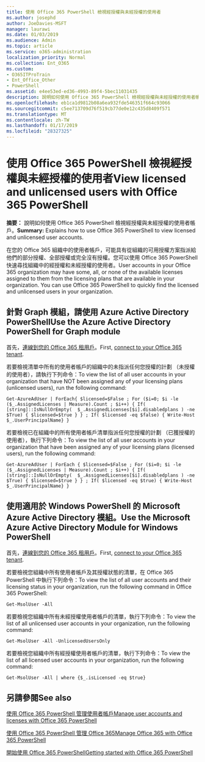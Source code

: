```yaml
---
title: 使用 Office 365 PowerShell 檢視經授權與未經授權的使用者
ms.author: josephd
author: JoeDavies-MSFT
manager: laurawi
ms.date: 01/03/2019
ms.audience: Admin
ms.topic: article
ms.service: o365-administration
localization_priority: Normal
ms.collection: Ent_O365
ms.custom:
- O365ITProTrain
- Ent_Office_Other
- PowerShell
ms.assetid: e4ee53ed-ed36-4993-89f4-5bec11031435
description: 說明如何使用 Office 365 PowerShell 檢視經授權與未經授權的使用者帳戶。
ms.openlocfilehash: eb1ca1d9812b08a6ea932fde546351f664c93066
ms.sourcegitcommit: c5ee713709d76f519cb77de0e12c435d8409f571
ms.translationtype: MT
ms.contentlocale: zh-TW
ms.lasthandoff: 01/17/2019
ms.locfileid: "28327325"
---
```

# <a name="view-licensed-and-unlicensed-users-with-office-365-powershell"></a><span data-ttu-id="2d695-103">使用 Office 365 PowerShell 檢視經授權與未經授權的使用者</span><span class="sxs-lookup"><span data-stu-id="2d695-103">View licensed and unlicensed users with Office 365 PowerShell</span></span>

<span data-ttu-id="2d695-104">**摘要：** 說明如何使用 Office 365 PowerShell 檢視經授權與未經授權的使用者帳戶。</span><span class="sxs-lookup"><span data-stu-id="2d695-104">**Summary:** Explains how to use Office 365 PowerShell to view licensed and unlicensed user accounts.</span></span>
  
<span data-ttu-id="2d695-p101">在您的 Office 365 組織中的使用者帳戶，可能具有從組織的可用授權方案指派給他們的部分授權、全部授權或完全沒有授權。您可以使用 Office 365 PowerShell 快速尋找組織中的經授權和未經授權的使用者。</span><span class="sxs-lookup"><span data-stu-id="2d695-p101">User accounts in your Office 365 organization may have some, all, or none of the available licenses assigned to them from the licensing plans that are available in your organization. You can use Office 365 PowerShell to quickly find the licensed and unlicensed users in your organization.</span></span>


## <a name="use-the-azure-active-directory-powershell-for-graph-module"></a><span data-ttu-id="2d695-107">針對 Graph 模組，請使用 Azure Active Directory PowerShell</span><span class="sxs-lookup"><span data-stu-id="2d695-107">Use the Azure Active Directory PowerShell for Graph module</span></span>

<span data-ttu-id="2d695-108">首先，[連線到您的 Office 365 租用戶](connect-to-office-365-powershell.md#connect-with-the-azure-active-directory-powershell-for-graph-module)。</span><span class="sxs-lookup"><span data-stu-id="2d695-108">First, [connect to your Office 365 tenant](connect-to-office-365-powershell.md#connect-with-the-azure-active-directory-powershell-for-graph-module).</span></span>
 
<span data-ttu-id="2d695-109">若要檢視清單中所有的使用者帳戶的組織中的未指派任何您授權的計劃 （未授權的使用者），請執行下列命令：</span><span class="sxs-lookup"><span data-stu-id="2d695-109">To view the list of all user accounts in your organization that have NOT been assigned any of your licensing plans (unlicensed users), run the following command:</span></span>
  
```
Get-AzureAdUser | ForEach{ $licensed=$False ; For ($i=0; $i -le ($_.AssignedLicenses | Measure).Count ; $i++) { If( [string]::IsNullOrEmpty(  $_.AssignedLicenses[$i].disabledplans ) -ne $True) { $licensed=$true } } ; If( $licensed -eq $false) { Write-Host $_.UserPrincipalName} }
```

<span data-ttu-id="2d695-110">若要檢視已在組織中的所有使用者帳戶清單指派任何您授權的計劃 （已獲授權的使用者），執行下列命令：</span><span class="sxs-lookup"><span data-stu-id="2d695-110">To view the list of all user accounts in your organization that have been assigned any of your licensing plans (licensed users), run the following command:</span></span>
  
```
Get-AzureAdUser | ForEach { $licensed=$False ; For ($i=0; $i -le ($_.AssignedLicenses | Measure).Count ; $i++) { If( [string]::IsNullOrEmpty(  $_.AssignedLicenses[$i].disabledplans ) -ne $True) { $licensed=$true } } ; If( $licensed -eq $true) { Write-Host $_.UserPrincipalName} }
```

## <a name="use-the-microsoft-azure-active-directory-module-for-windows-powershell"></a><span data-ttu-id="2d695-111">使用適用於 Windows PowerShell 的 Microsoft Azure Active Directory 模組。</span><span class="sxs-lookup"><span data-stu-id="2d695-111">Use the Microsoft Azure Active Directory Module for Windows PowerShell</span></span>

<span data-ttu-id="2d695-112">首先，[連線到您的 Office 365 租用戶](connect-to-office-365-powershell.md#connect-with-the-microsoft-azure-active-directory-module-for-windows-powershell)。</span><span class="sxs-lookup"><span data-stu-id="2d695-112">First, [connect to your Office 365 tenant](connect-to-office-365-powershell.md#connect-with-the-microsoft-azure-active-directory-module-for-windows-powershell).</span></span>

<span data-ttu-id="2d695-113">若要檢視您組織中所有使用者帳戶及其授權狀態的清單，在 Office 365 PowerShell 中執行下列命令：</span><span class="sxs-lookup"><span data-stu-id="2d695-113">To view the list of all user accounts and their licensing status in your organization, run the following command in Office 365 PowerShell:</span></span>
  
```
Get-MsolUser -All
```

<span data-ttu-id="2d695-114">若要檢視您組織中所有未經授權使用者帳戶的清單，執行下列命令：</span><span class="sxs-lookup"><span data-stu-id="2d695-114">To view the list of all unlicensed user accounts in your organization, run the following command:</span></span>
  
```
Get-MsolUser -All -UnlicensedUsersOnly
```

<span data-ttu-id="2d695-115">若要檢視您組織中所有經授權使用者帳戶的清單，執行下列命令：</span><span class="sxs-lookup"><span data-stu-id="2d695-115">To view the list of all licensed user accounts in your organization, run the following command:</span></span>
  
```
Get-MsolUser -All | where {$_.isLicensed -eq $true}
```

## <a name="see-also"></a><span data-ttu-id="2d695-116">另請參閱</span><span class="sxs-lookup"><span data-stu-id="2d695-116">See also</span></span>

[<span data-ttu-id="2d695-117">使用 Office 365 PowerShell 管理使用者帳戶</span><span class="sxs-lookup"><span data-stu-id="2d695-117">Manage user accounts and licenses with Office 365 PowerShell</span></span>](manage-user-accounts-and-licenses-with-office-365-powershell.md)
  
[<span data-ttu-id="2d695-118">使用 Office 365 PowerShell 管理 Office 365</span><span class="sxs-lookup"><span data-stu-id="2d695-118">Manage Office 365 with Office 365 PowerShell</span></span>](manage-office-365-with-office-365-powershell.md)
  
[<span data-ttu-id="2d695-119">開始使用 Office 365 PowerShell</span><span class="sxs-lookup"><span data-stu-id="2d695-119">Getting started with Office 365 PowerShell</span></span>](getting-started-with-office-365-powershell.md)
